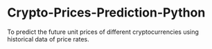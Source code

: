 # Crypto-Prices-Prediction-Python
To predict the future unit prices of different cryptocurrencies using historical data of price rates.

